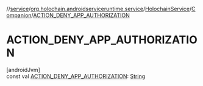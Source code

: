 //[service](../../../../index.md)/[org.holochain.androidserviceruntime.service](../../index.md)/[HolochainService](../index.md)/[Companion](index.md)/[ACTION_DENY_APP_AUTHORIZATION](-a-c-t-i-o-n_-d-e-n-y_-a-p-p_-a-u-t-h-o-r-i-z-a-t-i-o-n.md)

# ACTION_DENY_APP_AUTHORIZATION

[androidJvm]\
const val [ACTION_DENY_APP_AUTHORIZATION](-a-c-t-i-o-n_-d-e-n-y_-a-p-p_-a-u-t-h-o-r-i-z-a-t-i-o-n.md): [String](https://kotlinlang.org/api/core/kotlin-stdlib/kotlin/-string/index.html)